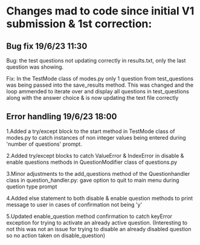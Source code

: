 # Changes mad to code since initial V1 submission & 1st correction:

## Bug fix 19/6/23 11:30
Bug: the test questions not updating correctly in results.txt, only the last question was showing.

Fix: In the TestMode class of modes.py only 1 question from test_questions was being passed into the save_results method. 
This was changed and the loop ammended to iterate over and display all questions in test_questions along with the answer choice & is now updating the text file correctly

## Error handling 19/6/23 18:00
1.Added a try/except block to the start method in TestMode class of modes.py to catch instances of non integer values being entered during 'number of questions' prompt.

2.Added try/except blocks to catch ValueError & IndexError in disable & enable questions methods in QuestionModifier class of questions.py

3.Minor adjustments to the add_questions method of the Questionhandler class in question_handler.py: gave option to quit to main menu during quetion type prompt

4.Added else statement to both disable & enable question methods to print message to user in cases of confirmation not being 'y'

5.Updated enable_question method confirmation to catch keyError exception for trying to activate an already active question. 
(Interesting to not this was not an issue for trying to disable an already disabled question so no action taken on disable_question)
